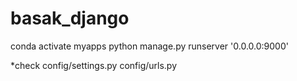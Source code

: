 # basak_django

conda activate myapps
python manage.py runserver '0.0.0.0:9000'

*check
config/settings.py 
config/urls.py
